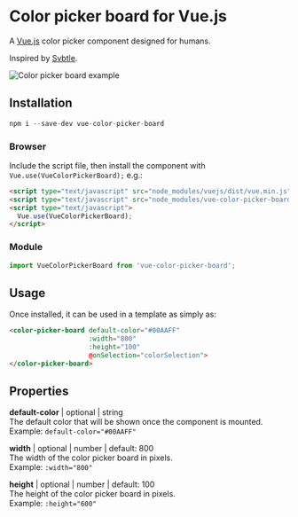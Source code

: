 # Color picker board for Vue.js 

A [Vue.js](https://vuejs.org/) color picker component designed for humans.

Inspired by [Svbtle](https://svbtle.com/).

![Color picker board example](https://s3-us-west-2.amazonaws.com/betamark/6a363e608fc7.gif)

## Installation

```js
npm i --save-dev vue-color-picker-board
```

### Browser

Include the script file, then install the component with `Vue.use(VueColorPickerBoard);` e.g.:

```html
<script type="text/javascript" src="node_modules/vuejs/dist/vue.min.js"></script>
<script type="text/javascript" src="node_modules/vue-color-picker-board/dist/vue-color-picker-board.min.js"></script>
<script type="text/javascript">
  Vue.use(VueColorPickerBoard);
</script>
```

### Module

```js
import VueColorPickerBoard from 'vue-color-picker-board';
```

## Usage

Once installed, it can be used in a template as simply as:

```html
<color-picker-board default-color="#00AAFF"
                    :width="800"
                    :height="100"
                    @onSelection="colorSelection">
</color-picker-board>
```

## Properties
**default-color** | optional | string<br/>
The default color that will be shown once the component is mounted.<br/>
Example: `default-color="#00AAFF"`

**width** | optional | number | default: 800<br/>
The width of the color picker board in pixels.<br/>
Example: `:width="800"`

**height** | optional | number | default: 100<br/>
The height of the color picker board in pixels.<br/>
Example: `:height="600"`
